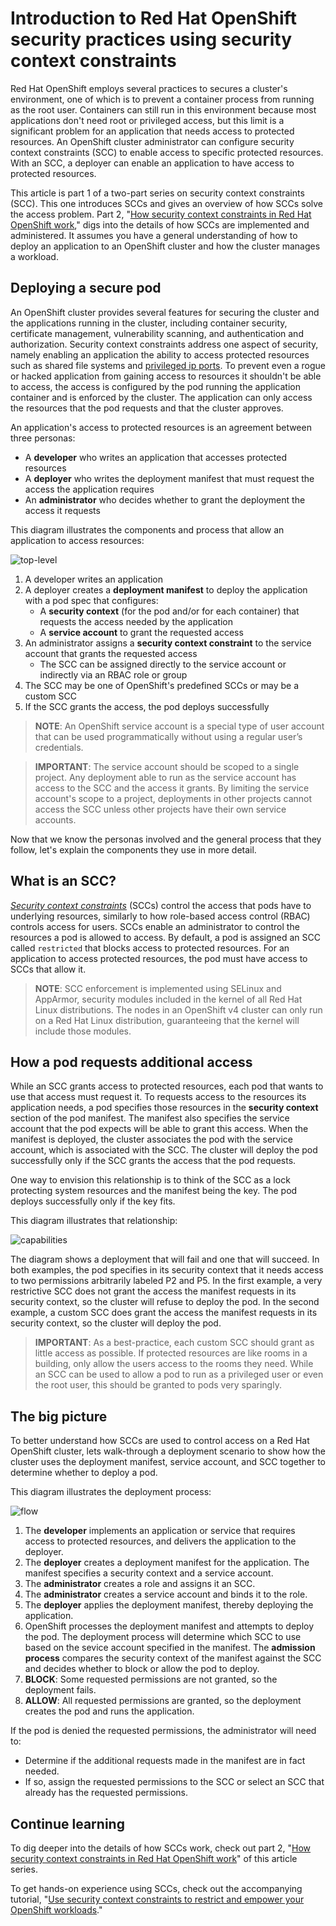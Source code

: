 # Introduction to Red Hat OpenShift security practices using security context constraints

Red Hat OpenShift employs several practices to secures a cluster's environment, one of which is to prevent a container process from running as the root user. Containers can still run in this environment because most applications don't need root or privileged access, but this limit is a significant problem for an application that needs access to protected resources. An OpenShift cluster administrator can configure security context constraints (SCC) to enable access to specific protected resources. With an SCC, a deployer can enable an application to have access to protected resources.

This article is part 1 of a two-part series on security context constraints (SCC). This one introduces SCCs and gives an overview of how SCCs solve the access problem. Part 2, "[How security context constraints in Red Hat OpenShift work](https://github.ibm.com/TT-ISV-org/scc/blob/main/article/details.md)," digs into the details of how SCCs are implemented and administered. It assumes you have a general understanding of how to deploy an application to an OpenShift cluster and how the cluster manages a workload.

## Deploying a secure pod

An OpenShift cluster provides several features for securing the cluster and the applications running in the cluster, including container security, certificate management, vulnerability scanning, and authentication and authorization. Security context constraints address one aspect of security, namely enabling an application the ability to access protected resources such as shared file systems and [privileged ip ports](https://www.w3.org/Daemon/User/Installation/PrivilegedPorts.html). To prevent even a rogue or hacked application from gaining access to resources it shouldn't be able to access, the access is configured by the pod running the application container and is enforced by the cluster. The application can only access the resources that the pod requests and that the cluster approves.

An application's access to protected resources is an agreement between three personas:

* A **developer** who writes an application that accesses protected resources
* A **deployer** who writes the deployment manifest that must request the access the application requires
* An **administrator** who decides whether to grant the deployment the access it requests

This diagram illustrates the components and process that allow an application to access resources:

![top-level](images/top-level.png)

1. A developer writes an application
1. A deployer creates a **deployment manifest** to deploy the application with a pod spec that configures:
    * A **security context** (for the pod and/or for each container) that requests the access needed by the application
    * A **service account** to grant the requested access
1. An administrator assigns a **security context constraint** to the service account that grants the requested access
    * The SCC can be assigned directly to the service account or indirectly via an RBAC role or group
1. The SCC may be one of OpenShift's predefined SCCs or may be a custom SCC
1. If the SCC grants the access, the pod deploys successfully

>**NOTE**: An OpenShift service account is a special type of user account that can be used programmatically without using a regular user’s credentials.

>**IMPORTANT**: The service account should be scoped to a single project. Any deployment able to run as the service account has access to the SCC and the access it grants. By limiting the service account's scope to a project, deployments in other projects cannot access the SCC unless other projects have their own service accounts.

Now that we know the personas involved and the general process that they follow, let's explain the components they use in more detail.

## What is an SCC?

_[Security context constraints](https://docs.openshift.com/container-platform/4.5/authentication/managing-security-context-constraints.html)_ (SCCs) control the access that pods have to underlying resources, similarly to how role-based access control (RBAC) controls access for users. SCCs enable an administrator to control the resources a pod is allowed to access. By default, a pod is assigned an SCC called `restricted` that blocks access to protected resources. For an application to access protected resources, the pod must have access to SCCs that allow it.

>**NOTE**: SCC enforcement is implemented using SELinux and AppArmor, security modules included in the kernel of all Red Hat Linux distributions. The nodes in an OpenShift v4 cluster can only run on a Red Hat Linux distribution, guaranteeing that the kernel will include those modules.

## How a pod requests additional access

While an SCC grants access to protected resources, each pod that wants to use that access must request it. To requests access to the resources its application needs, a pod specifies those resources in the **security context** section of the pod manifest. The manifest also specifies the service account that the pod expects will be able to grant this access. When the manifest is deployed, the cluster associates the pod with the service account, which is associated with the SCC. The cluster will deploy the pod successfully only if the SCC grants the access that the pod requests.

One way to envision this relationship is to think of the SCC as a lock protecting system resources and the manifest being the key. The pod deploys successfully only if the key fits.

This diagram illustrates that relationship:

![capabilities](images/capabilities.png)

The diagram shows a deployment that will fail and one that will succeed. In both examples, the pod specifies in its security context that it needs access to two permissions arbitrarily labeled P2 and P5. In the first example, a very restrictive SCC does not grant the access the manifest requests in its security context, so the cluster will refuse to deploy the pod. In the second example, a custom SCC does grant the access the manifest requests in its security context, so the cluster will deploy the pod.

>**IMPORTANT**: As a best-practice, each custom SCC should grant as little access as possible. If protected resources are like rooms in a building, only allow the users access to the rooms they need. While an SCC can be used to allow a pod to run as a privileged user or even the root user, this should be granted to pods very sparingly.

## The big picture

To better understand how SCCs are used to control access on a Red Hat OpenShift cluster, lets walk-through a deployment scenario to show how the cluster uses the deployment manifest, service account, and SCC together to determine whether to deploy a pod.

This diagram illustrates the deployment process:

![flow](images/flow.png)

1. The **developer** implements an application or service that requires access to protected resources, and delivers the application to the deployer.
1. The **deployer** creates a deployment manifest for the application. The manifest specifies a security context and a service account.
1. The **administrator** creates a role and assigns it an SCC.
1. The **administrator** creates a service account and binds it to the role.
1. The **deployer** applies the deployment manifest, thereby deploying the application.
1. OpenShift processes the deployment manifest and attempts to deploy the pod. The deployment process will determine which SCC to use based on the sevice account specified in the manifest. The **admission process** compares the security context of the manifest against the SCC and decides whether to block or allow the pod to deploy.
1. **BLOCK**: Some requested permissions are not granted, so the deployment fails.
1. **ALLOW**: All requested permissions are granted, so the deployment creates the pod and runs the application.

If the pod is denied the requested permissions, the administrator will need to:

* Determine if the additional requests made in the manifest are in fact needed.
* If so, assign the requested permissions to the SCC or select an SCC that already has the requested permissions.

## Continue learning

To dig deeper into the details of how SCCs work, check out part 2, "[How security context constraints in Red Hat OpenShift work](https://github.ibm.com/TT-ISV-org/scc/blob/main/article/details.md)" of this article series.

To get hands-on experience using SCCs, check out the accompanying tutorial, "[Use security context constraints to restrict and empower your OpenShift workloads](https://github.ibm.com/TT-ISV-org/scc/blob/main/tutorial/index.md)."
